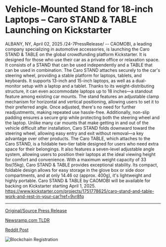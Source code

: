 # Vehicle-Mounted Stand for 18-inch Laptops – Caro STAND & TABLE Launching on Kickstarter

ALBANY, NY, April 02, 2025 /24-7PressRelease/ -- CAOMOBI, a leading company specializing in automotive accessories, is launching the Caro STAND & TABLE on the global crowdfunding platform Kickstarter. It is designed for those who use their car as a private office or relaxation space. It consists of a STAND that can be used independently and a TABLE that can be used in combination.  The Caro STAND attaches securely to the car's steering wheel, providing a stable platform for laptops, tablets, and keyboards. It supports 13-inch and 15-inch laptops, as well as a dual-monitor setup with a laptop and a tablet. Thanks to its weight-distributing structure, it can even accommodate laptops up to 18 inches—a standout feature among existing car mounts.  The stand features an adjustable clamp mechanism for horizontal and vertical positioning, allowing users to set it to their preferred angle. Once adjusted, there's no need for further readjustments, making repeated use hassle-free. Additionally, non-slip padding ensures a secure grip while protecting both the steering wheel and the laptop.  Unlike many car mounts that make getting in and out of the vehicle difficult after installation, Caro STAND folds downward toward the steering wheel, allowing easy entry and exit without removal—a key advantage over other products.  The Caro TABLE, which attaches to the Caro STAND, is a foldable two-tier table designed for users who need extra space for their belongings. It also features a seven-level adjustable angle system, allowing users to position their laptops at the ideal viewing height for comfort and convenience.  With a maximum weight capacity of 33 lbs(15kg), Caro STAND & TABLE provides exceptional stability. Its compact, foldable design allows for easy storage in the glove box or side door compartments, and at only 14.46 oz (approx. 400g), it's lightweight and highly portable.  Caro STAND & TABLE by CAOMOBI will be available for backing on Kickstarter starting April 1, 2025. https://www.kickstarter.com/projects/1751778625/caro-stand-and-table-work-and-rest-in-your-car?ref=9vr8fq 

---

[Original/Source Press Release](https://www.24-7pressrelease.com/press-release/521251/vehicle-mounted-stand-for-18-inch-laptops-caro-stand-table-launching-on-kickstarter)
                    

[Newsramp.com TLDR](https://newsramp.com/curated-news/caomobi-introduces-caro-stand-table-for-car-office-and-relaxation-on-kickstarter/d85443f2286e4b26f86f446344c2d697) 

 



[Reddit Post](https://www.reddit.com/r/technology_press/comments/1jpivb3/caomobi_introduces_caro_stand_table_for_car/) 



![Blockchain Registration](https://cdn.newsramp.app/24-7PressRelease/qrcode/254/2/calmDd3E.webp)